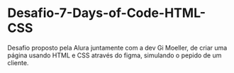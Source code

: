 # Desafio-7-Days-of-Code-HTML-CSS


Desafio proposto pela Alura juntamente com a dev Gi Moeller, de criar uma página usando HTML e CSS através do figma, simulando o pepido de um cliente. 
